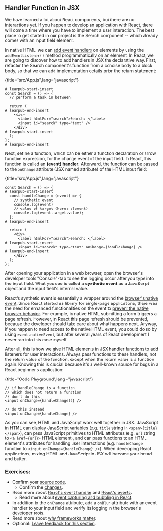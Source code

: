 ## Handler Function in JSX

We have learned a lot about React components, but there are no interactions yet. If you happen to develop an application with React, there will come a time where you have to implement a user interaction. The best place to get started in our project is the Search component -- which already comes with an input field element.

In native HTML, we can [add event handlers](https://mzl.la/2ZbTcYZ) on elements by using the `addEventListener()` method programmatically on an element. In React, we are going to discover how to add handlers in JSX the declarative way. First, refactor the Search component's function from a concise body to a block body, so that we can add implementation details prior the return statement:

{title="src/App.js",lang="javascript"}
~~~~~~~
# leanpub-start-insert
const Search = () => {
  // perform a task in between

  return (
# leanpub-end-insert
    <div>
      <label htmlFor="search">Search: </label>
      <input id="search" type="text" />
    </div>
# leanpub-start-insert
  );
};
# leanpub-end-insert
~~~~~~~

Next, define a function, which can be either a function declaration or arrow function expression, for the change event of the input field. In React, this function is called an **(event) handler**. Afterward, the function can be passed to the `onChange` attribute (JSX named attribute) of the HTML input field:

{title="src/App.js",lang="javascript"}
~~~~~~~
const Search = () => {
# leanpub-start-insert
  const handleChange = (event) => {
    // synthetic event
    console.log(event);
    // value of target (here: element)
    console.log(event.target.value);
  };
# leanpub-end-insert

  return (
    <div>
      <label htmlFor="search">Search: </label>
# leanpub-start-insert
      <input id="search" type="text" onChange={handleChange} />
# leanpub-end-insert
    </div>
  );
};
~~~~~~~

After opening your application in a web browser, open the browser's developer tools "Console"-tab to see the logging occur after you type into the input field. What you see is called a **synthetic event** as a JavaScript object and the input field's internal value.

React's synthetic event is essentially a wrapper around the [browser's native event](https://mzl.la/30Dk8kt). Since React started as library for single-page applications, there was the need for enhanced functionalities on the event to [prevent the native browser behavior](https://www.robinwieruch.de/react-preventdefault/). For example, in native HTML submitting a form triggers a page refresh. However, in React this page refresh should be prevented, because the developer should take care about what happens next. Anyway, if you happen to need access to the native HTML event, you could do so by using `event.nativeEvent`, but after several years of React development I never ran into this case myself.

After all, this is how we give HTML elements in JSX handler functions to add listeners for user interactions. Always pass functions to these handlers, not the return value of the function, except when the return value is a function again. Knowing this is crucial because it's a well-known source for bugs in a React beginner's application:

{title="Code Playground",lang="javascript"}
~~~~~~~
// if handleChange is a function
// which does not return a function
// don't do this
<input onChange={handleChange()} />

// do this instead
<input onChange={handleChange} />
~~~~~~~

As you can see, HTML and JavaScript work well together in JSX. JavaScript in HTML can display JavaScript variables (e.g. `title` string in `<span>{title}</span>`), can pass JavaScript primitives to HTML attributes (e.g. `url` string to `<a href={url}>` HTML element), and can pass functions to an HTML element's attributes for handling user interactions (e.g. `handleChange` function to `<input onChange={handleChange} />`). When developing React applications, mixing HTML and JavaScript in JSX will become your bread and butter.

### Exercises:

* Confirm your [source code](https://bit.ly/3lY8usB).
  * Confirm the [changes](https://bit.ly/3BYqQzp).
* Read more about [React's event handler](https://www.robinwieruch.de/react-event-handler/) and [React's events](https://bit.ly/3jiFdaz).
  * Read more about [event capturing and bubbling in React](https://www.robinwieruch.de/react-event-bubbling-capturing/).
* In addition to the `onChange` attribute, add a `onBlur` attribute with an event handler to your input field and verify its logging in the browser's developer tools.
* Read more about [why frameworks matter](https://www.robinwieruch.de/why-frameworks-matter/).
* Optional: [Leave feedback for this section](https://forms.gle/oSKyMudmb8X1iSsv8).